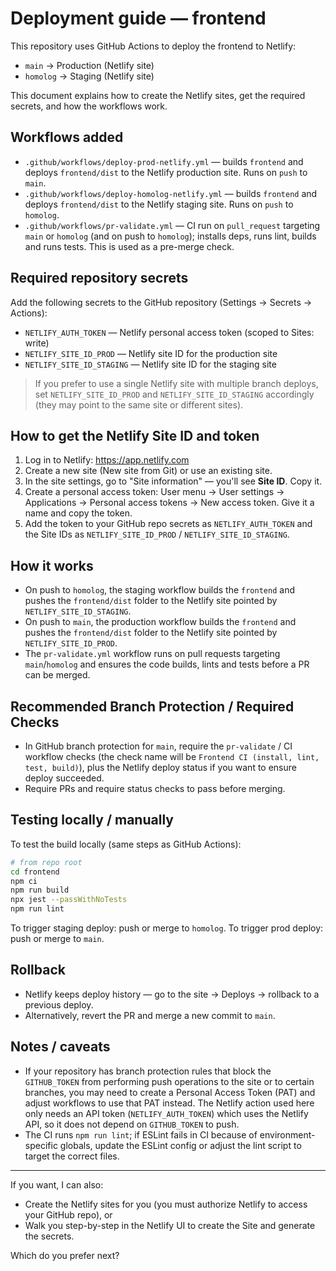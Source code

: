 # Deployment guide — frontend

This repository uses GitHub Actions to deploy the frontend to Netlify:

- `main` → Production (Netlify site)
- `homolog` → Staging (Netlify site)

This document explains how to create the Netlify sites, get the required secrets, and how the workflows work.

## Workflows added

- `.github/workflows/deploy-prod-netlify.yml` — builds `frontend` and deploys `frontend/dist` to the Netlify production site. Runs on `push` to `main`.
- `.github/workflows/deploy-homolog-netlify.yml` — builds `frontend` and deploys `frontend/dist` to the Netlify staging site. Runs on `push` to `homolog`.
- `.github/workflows/pr-validate.yml` — CI run on `pull_request` targeting `main` or `homolog` (and on push to `homolog`); installs deps, runs lint, builds and runs tests. This is used as a pre-merge check.

## Required repository secrets

Add the following secrets to the GitHub repository (Settings → Secrets → Actions):

- `NETLIFY_AUTH_TOKEN` — Netlify personal access token (scoped to Sites: write)
- `NETLIFY_SITE_ID_PROD` — Netlify site ID for the production site
- `NETLIFY_SITE_ID_STAGING` — Netlify site ID for the staging site

> If you prefer to use a single Netlify site with multiple branch deploys, set `NETLIFY_SITE_ID_PROD` and `NETLIFY_SITE_ID_STAGING` accordingly (they may point to the same site or different sites).

## How to get the Netlify Site ID and token

1. Log in to Netlify: https://app.netlify.com
2. Create a new site (New site from Git) or use an existing site.
3. In the site settings, go to "Site information" — you'll see **Site ID**. Copy it.
4. Create a personal access token: User menu → User settings → Applications → Personal access tokens → New access token. Give it a name and copy the token.
5. Add the token to your GitHub repo secrets as `NETLIFY_AUTH_TOKEN` and the Site IDs as `NETLIFY_SITE_ID_PROD` / `NETLIFY_SITE_ID_STAGING`.

## How it works

- On push to `homolog`, the staging workflow builds the `frontend` and pushes the `frontend/dist` folder to the Netlify site pointed by `NETLIFY_SITE_ID_STAGING`.
- On push to `main`, the production workflow builds the `frontend` and pushes the `frontend/dist` folder to the Netlify site pointed by `NETLIFY_SITE_ID_PROD`.
- The `pr-validate.yml` workflow runs on pull requests targeting `main`/`homolog` and ensures the code builds, lints and tests before a PR can be merged.

## Recommended Branch Protection / Required Checks

- In GitHub branch protection for `main`, require the `pr-validate` / CI workflow checks (the check name will be `Frontend CI (install, lint, test, build)`), plus the Netlify deploy status if you want to ensure deploy succeeded.
- Require PRs and require status checks to pass before merging.

## Testing locally / manually

To test the build locally (same steps as GitHub Actions):

```bash
# from repo root
cd frontend
npm ci
npm run build
npx jest --passWithNoTests
npm run lint
```

To trigger staging deploy: push or merge to `homolog`.
To trigger prod deploy: push or merge to `main`.

## Rollback

- Netlify keeps deploy history — go to the site → Deploys → rollback to a previous deploy.
- Alternatively, revert the PR and merge a new commit to `main`.

## Notes / caveats

- If your repository has branch protection rules that block the `GITHUB_TOKEN` from performing push operations to the site or to certain branches, you may need to create a Personal Access Token (PAT) and adjust workflows to use that PAT instead. The Netlify action used here only needs an API token (`NETLIFY_AUTH_TOKEN`) which uses the Netlify API, so it does not depend on `GITHUB_TOKEN` to push.
- The CI runs `npm run lint`; if ESLint fails in CI because of environment-specific globals, update the ESLint config or adjust the lint script to target the correct files.

---

If you want, I can also:
- Create the Netlify sites for you (you must authorize Netlify to access your GitHub repo), or
- Walk you step-by-step in the Netlify UI to create the Site and generate the secrets.

Which do you prefer next?